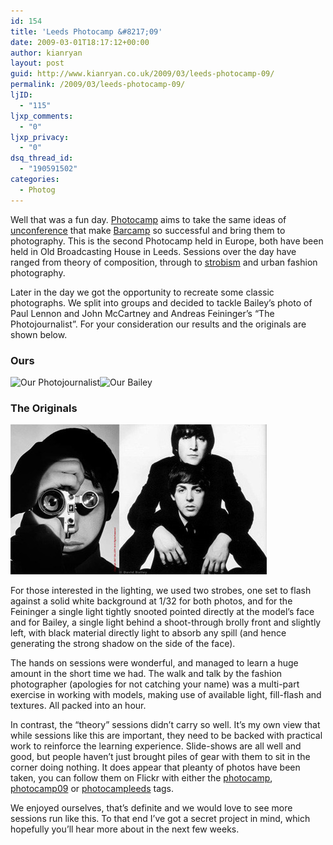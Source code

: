 ```yaml
---
id: 154
title: 'Leeds Photocamp &#8217;09'
date: 2009-03-01T18:17:12+00:00
author: kianryan
layout: post
guid: http://www.kianryan.co.uk/2009/03/leeds-photocamp-09/
permalink: /2009/03/leeds-photocamp-09/
ljID:
  - "115"
ljxp_comments:
  - "0"
ljxp_privacy:
  - "0"
dsq_thread_id:
  - "190591502"
categories:
  - Photog
---
```

Well that was a fun day. [Photocamp](http://www.photocamp.org.uk/) aims to take the same ideas of [unconference](http://en.wikipedia.org/wiki/Unconference) that make [Barcamp](http://barcamp.org/) so successful and bring them to photography. This is the second Photocamp held in Europe, both have been held in Old Broadcasting House in Leeds. Sessions over the day have ranged from theory of composition, through to [strobism](http://www.strobist.blogspot.com/) and urban fashion photography.

Later in the day we got the opportunity to recreate some classic photographs. We split into groups and decided to tackle Bailey&#8217;s photo of Paul Lennon and John McCartney and Andreas Feininger&#8217;s &#8220;The Photojournalist&#8221;. For your consideration our results and the originals are shown below.

### Ours

![Our Photojournalist](http://farm4.static.flickr.com/3579/3319672652_8113c9b88a_m.jpg)![Our Bailey](http://farm4.static.flickr.com/3415/3318845305_7f8d60af31_m.jpg)

### The Originals

<img src="/assets/images/2009/03/photojournalist.jpg" alt="photojournalist" title="photojournalist" width="174" height="240" /><img src="/assets/images/2009/03/beatles.jpg" alt="bailey" title="bailey" width="236" height="240" />

For those interested in the lighting, we used two strobes, one set to flash against a solid white background at 1/32 for both photos, and for the Feininger a single light tightly snooted pointed directly at the model&#8217;s face and for Bailey, a single light behind a shoot-through brolly front and slightly left, with black material directly light to absorb any spill (and hence generating the strong shadow on the side of the face).

The hands on sessions were wonderful, and managed to learn a huge amount in the short time we had. The walk and talk by the fashion photographer (apologies for not catching your name) was a multi-part exercise in working with models, making use of available light, fill-flash and textures. All packed into an hour.

In contrast, the &#8220;theory&#8221; sessions didn&#8217;t carry so well. It&#8217;s my own view that while sessions like this are important, they need to be backed with practical work to reinforce the learning experience. Slide-shows are all well and good, but people haven&#8217;t just brought piles of gear with them to sit in the corner doing nothing. It does appear that pleanty of photos have been taken, you can follow them on Flickr with either the [photocamp](http://www.flickr.com/photos/tags/photocamp/), [photocamp09](http://www.flickr.com/photos/tags/photocamp09/) or [photocampleeds](http://www.flickr.com/photos/tags/photocampleeds/) tags.

We enjoyed ourselves, that&#8217;s definite and we would love to see more sessions run like this. To that end I&#8217;ve got a secret project in mind, which hopefully you&#8217;ll hear more about in the next few weeks.